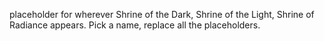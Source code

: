 placeholder for wherever Shrine of the Dark, Shrine of the Light, Shrine of Radiance appears. Pick a name, replace all the placeholders.